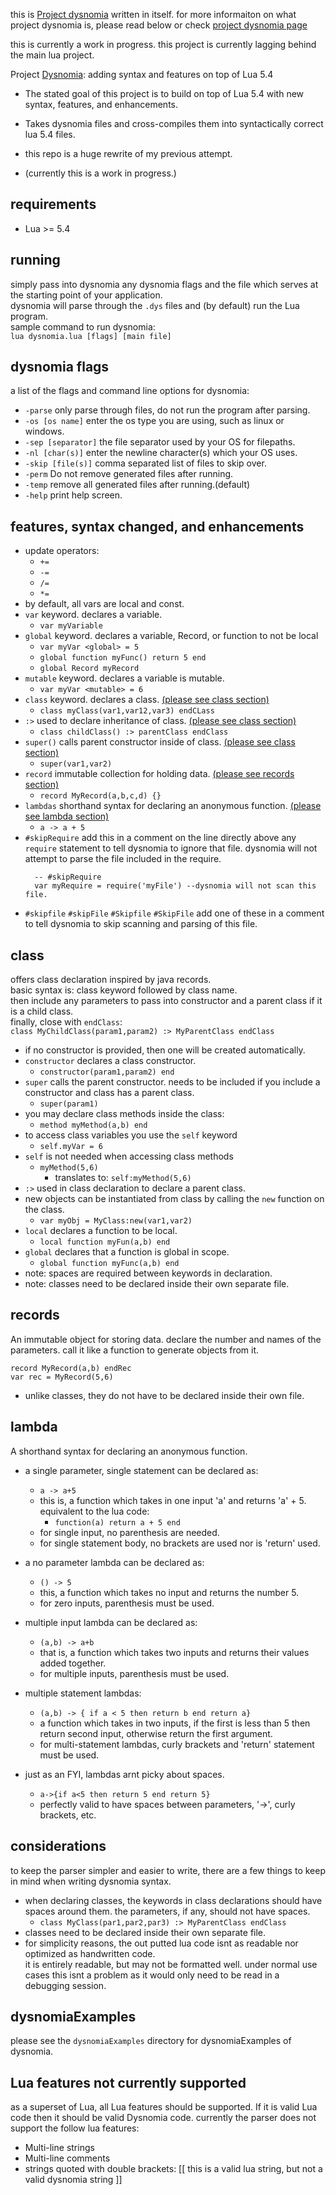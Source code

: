 
this is [Project dysnomia](https://github.com/return5/Project-Dysnomia) written in itself. for more informaiton on what project dysnomia is, please read below or
check [project dysnomia page](https://github.com/return5/Project-Dysnomia)


this is currently a work in progress. this project is currently lagging behind the main lua project. 


Project [Dysnomia](https://en.wikipedia.org/wiki/Dysnomia_(moon)): adding syntax and features on top of Lua 5.4

- The stated goal of this project is to build on top of Lua 5.4 with new syntax, features, and enhancements.


- Takes dysnomia files and cross-compiles them into syntactically correct lua 5.4 files.


- this repo is a huge rewrite of my previous attempt.


- (currently this is a work in progress.)

## requirements
- Lua >= 5.4

## running
simply pass into dysnomia any dysnomia flags and the file which serves at the starting point of your application.  
dysnomia will parse through the ```.dys``` files and (by default) run the Lua program.     
sample command to run dysnomia:  
``lua dysnomia.lua [flags] [main file]``

## dysnomia flags
a list of the flags and command line options for dysnomia:
- ```-parse```  only parse through files, do not run the program after parsing.
- ```-os [os name]```  enter the os type you are using, such as linux or windows.
- ```-sep [separator]```  the file separator used by your OS for filepaths.
- ```-nl [char(s)]```  enter the newline character(s) which your OS uses.
- ``-skip [file(s)]`` comma separated list of files to skip over.
- ```-perm```  Do not remove generated files after running.
- ```-temp```  remove all generated files after running.(default)
- ```-help```  print help screen.

## features, syntax changed, and enhancements
- update operators:
    - ```+=```
    - ```-=```
    - ```/=```
    - ```*=```
- by default, all vars are local and const.
- ```var``` keyword. declares a variable.
    - ``var myVariable``
- ```global``` keyword. declares a variable, Record, or function to not be local
    - ```var myVar <global> = 5```
    - ``global function myFunc() return 5 end``
    - ``global Record myRecord``
- ```mutable``` keyword. declares a variable is mutable.
    - ```var myVar <mutable> = 6```
- ```class``` keyword. declares a class. [(please see class section)](#class)
    - ```class myClass(var1,var12,var3) endCLass```
- ```:>``` used to declare inheritance of class. [(please see class section)](#class)
    - ```class childClass() :> parentClass endClass```
- ```super()``` calls parent constructor inside of class. [(please see class section)](#class)
    - ``super(var1,var2)``
- ``record`` immutable collection for holding data. [(please see records section)](#records)
    - ```record MyRecord(a,b,c,d) {}```
- ``lambdas`` shorthand syntax for declaring an anonymous function. [(please see lambda section)](#lambda)
    - ``a -> a + 5``
- ```#skipRequire``` add this in a comment on the line directly above any ```require``` statement to tell dysnomia to ignore that file. dysnomia will not attempt to parse the file included in the require.
  ```
    -- #skipRequire
    var myRequire = require('myFile') --dysnomia will not scan this file.
  ```
- ```#skipfile``` ```#skipFile``` ```#Skipfile``` ```#SkipFile``` add one of these in a comment to tell dysnomia to skip scanning and parsing of this file.

## class
offers class declaration inspired by java records.  
basic syntax is: class keyword followed by class name.  
then include any parameters to pass into constructor and a parent class if it is a child class.  
finally, close with ``endClass``:    
```class MyChildClass(param1,param2) :> MyParentClass endClass```
- if no constructor is provided, then one will be created automatically.
- ``constructor`` declares a class constructor.
    - ```constructor(param1,param2) end```
- ``super`` calls the parent constructor. needs to be included if you include a constructor and class has a parent class.
    - ``super(param1)``
- you may declare class methods inside the class:
    - ```method myMethod(a,b) end```
- to access class variables you use the ```self``` keyword
    - ```self.myVar = 6```
- ```self``` is not needed when accessing class methods
    - ```myMethod(5,6)```
        - translates to: ```self:myMethod(5,6)```
- ```:>``` used in class declaration to declare a parent class.
- new objects can be instantiated from class by calling the ``new`` function on the class.
    - ```var myObj = MyClass:new(var1,var2)```
- ``local`` declares a function to be local.
    - ```local function myFun(a,b) end```
- ``global`` declares that a function is global in scope.
    - ``global function myFunc(a,b) end``
- note: spaces are required between keywords in declaration.
- note: classes need to be declared inside their own separate file.

## records
An immutable object for storing data. declare the number and names of the parameters. call it like a function to generate objects from it.
````  
record MyRecord(a,b) endRec
var rec = MyRecord(5,6)
````
- unlike classes, they do not have to be declared inside their own file.

## lambda
A shorthand syntax for declaring an anonymous function.
- a single parameter, single statement can be declared as:
    - ```a -> a+5```
    - this is, a function which takes in one input 'a' and returns 'a' + 5.  equivalent to the lua code:
        - ``function(a) return a + 5 end``
    - for single input, no parenthesis are needed.
    - for single statement body, no brackets are used nor is 'return' used.


- a no parameter lambda can be declared as:
    - ```() -> 5```
    - this, a function which takes no input and returns the number 5.
    - for zero inputs, parenthesis must be used.


- multiple input lambda can be declared as:
    - ``(a,b) -> a+b``
    - that is, a function which takes two inputs and returns their values added together.
    - for multiple inputs, parenthesis must be used.


- multiple statement lambdas:
    - ```(a,b) -> { if a < 5 then return b end return a}```
    - a function which takes in two inputs, if the first is less than 5 then return second input, otherwise return the first argument.
    - for multi-statement lambdas, curly brackets and 'return' statement must be used.


- just as an FYI, lambdas arnt picky about spaces.
    - ``a->{if a<5 then return 5 end return 5} ``
    - perfectly valid to have spaces between parameters, '->', curly brackets, etc.


## considerations
to keep the parser simpler and easier to write, there are a few things to keep in mind when writing dysnomia syntax.
- when declaring classes, the keywords in class declarations should have spaces around them. the parameters, if any, should not have spaces.
    - ```class MyClass(par1,par2,par3) :> MyParentClass endClass```
- classes need to be declared inside their own separate file.
- for simplicity reasons, the out putted lua code isnt as readable nor optimized as handwritten code.  
  it is entirely readable, but may not be formatted well. under normal use cases this isnt a problem as it would only need to be read in a debugging session.

## dysnomiaExamples
please see the ``dysnomiaExamples`` directory for dysnomiaExamples of dysnomia.

## Lua features not currently supported
as a superset of Lua, all  Lua features should be supported. If it is valid Lua code then it should be valid Dysnomia code.
currently the parser does not support the follow lua features:
- Multi-line strings
- Multi-line comments
- strings quoted with double brackets: [[ this is a valid lua string, but not a valid dysnomia string ]]
